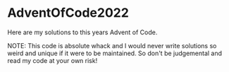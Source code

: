 # AdventOfCode2022
Here are my solutions to this years Advent of Code.

NOTE: This code is absolute whack and I would never write solutions so weird and unique if it were to be maintained. So don't be judgemental and read my code at your own risk!
